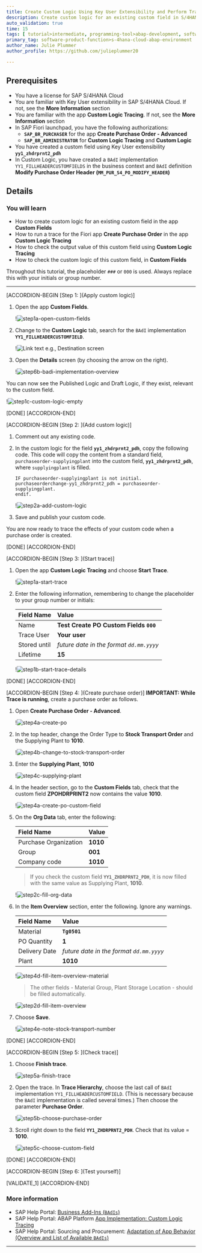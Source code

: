 ```yaml
---
title: Create Custom Logic Using Key User Extensibility and Perform Trace
description: Create custom logic for an existing custom field in S/4HANA Cloud ABAP Environment, then check its parameters using the Custom Logic Tracing app
auto_validation: true
time: 15
tags: [ tutorial>intermediate, programming-tool>abap-development, software-product>sap-business-technology-platform, software-product>sap-btp--abap-environment, software-product>sap-s-4hana-cloud]
primary_tag: software-product-function>s-4hana-cloud-abap-environment
author_name: Julie Plummer
author_profile: https://github.com/julieplummer20

---
```



## Prerequisites
- You have a license for SAP S/4HANA Cloud
- You are familiar with Key User extensibility in SAP S/4HANA Cloud. If not, see the **More Information** section
- You are familiar with the app **Custom Logic Tracing**. If not, see the **More Information** section
- In SAP Fiori launchpad, you have the following authorizations:
    - **`SAP_BR_PURCHASER`** for the app **Create Purchase Order - Advanced**
    - **`SAP_BR_ADMINISTRATOR`** for **Custom Logic Tracing** and **Custom Logic**
- You have created a custom field using Key User extensibility **`yy1_zhdrprnt2_pdh`**
- In Custom Logic, you have created a `BAdI` implementation `YY1_FILLHEADERCUSTOMFIELDS` in the business context and `BAdI` definition **Modify Purchase Order Header (`MM_PUR_S4_PO_MODIFY_HEADER`)**



## Details
### You will learn
- How to create custom logic for an existing custom field in the app **Custom Fields**
- How to run a trace for the Fiori app **Create Purchase Order** in the app **Custom Logic Tracing**
- How to check the output value of this custom field using **Custom Logic Tracing**
- How to check the custom logic of this custom field, in **Custom Fields**

Throughout this tutorial, the placeholder `###` or `000` is used. Always replace this with your initials or group number.

---

[ACCORDION-BEGIN [Step 1: ](Apply custom logic)]
1. Open the app **Custom Fields**.

    !![step1a-open-custom-fields](step1a-open-custom-fields.png)

2. Change to the **Custom Logic** tab, search for the `BAdI` implementation **`YY1_FILLHEADERCUSTOMFIELD`**.

    !![Link text e.g., Destination screen](step1b-custom-fields-tabs.png)

3. Open the **Details** screen (by choosing the arrow on the right).

    !![step6b-badi-implementation-overview](step6b-badi-implementation-overview.png)

You can now see the Published Logic and Draft Logic, if they exist, relevant to the custom field.

!![step1c-custom-logic-empty](step1c-custom-logic-empty.png)

[DONE]
[ACCORDION-END]

[ACCORDION-BEGIN [Step 2: ](Add custom logic)]
1. Comment out any existing code.

2. In the custom logic for the field **`yy1_zhdrprnt2_pdh`**, copy the following code.
This code will copy the content from a standard field, `purchaseorder-supplyingplant` into the custom field, **`yy1_zhdrprnt2_pdh`**, where `supplyingplant` is filled.

    ```ABAP
    IF purchaseorder-supplyingplant is not initial.
    purchaseorderchange-yy1_zhdrprnt2_pdh = purchaseorder-supplyingplant.
    endif.

    ```

    !![step2a-add-custom-logic](step2a-add-custom-logic.png)

3. Save and publish your custom code.

You are now ready to trace the effects of your custom code when a purchase order is created.

[DONE]
[ACCORDION-END]


[ACCORDION-BEGIN [Step 3: ](Start trace)]
1. Open the app **Custom Logic Tracing** and choose **Start Trace**.

    !![step1a-start-trace](step1a-start-trace.png)

2. Enter the following information, remembering to change the placeholder to your group number or initials:

    |  Field Name     | Value
    |  :------------- | :-------------
    |  Name           | **Test Create PO Custom Fields `000`**
    |  Trace User           | **Your user**
    |  Stored until    | *future date in the format `dd.mm.yyyy`*
    |  Lifetime          | **15**

    !![step1b-start-trace-details](step1b-start-trace-details.png)

[DONE]
[ACCORDION-END]


[ACCORDION-BEGIN [Step 4: ](Create purchase order)]
**IMPORTANT: While Trace is running**, create a purchase order as follows.

1. Open **Create Purchase Order - Advanced**.

    !![step4a-create-po](step4a-create-po.png)

2. In the top header, change the Order Type to **Stock Transport Order** and the Supplying Plant to **1010**.

    !![step4b-change-to-stock-transport-order](step4b-change-to-stock-transport-order.png)

3. Enter the **Supplying Plant**, **1010**    

    !![step4c-supplying-plant](step4c-supplying-plant.png)

4. In the header section, go to the **Custom Fields** tab, check that the custom field **ZPOHDRPRINT2** now contains the value **1010**.

    !![step4a-create-po-custom-field](step4a-create-po-custom-field.png)

5. On the **Org Data** tab, enter the following:

    |  Field Name     | Value
    |  :------------- | :-------------
    |  Purchase Organization           | **1010**
    |  Group    | **001**
    |  Company code          | **1010**

    > If you check the custom field **`YY1_ZHDRPRNT2_PDH`**, it is now filled with the same value as Supplying Plant, **1010**.

    !![step2c-fill-org-data](step2c-fill-org-data.png)

6. In the **Item Overview** section, enter the following. Ignore any warnings.

    |  Field Name     | Value
    |  :------------- | :-------------
    |  Material           | **`Tg0501`**
    |  PO Quantity           | **1**
    |  Delivery Date     | *future date in the format `dd.mm.yyyy`*
    |  Plant           | **1010**

      !![step4d-fill-item-overview-material](step4d-fill-item-overview-material.png)

    > The other fields - Material Group, Plant Storage Location - should be filled automatically.

    !![step2d-fill-item-overview](step2d-fill-item-overview.png)

7. Choose **Save**.

    !![step4e-note-stock-transport-number](step4e-note-stock-transport-number.png)

[DONE]
[ACCORDION-END]


[ACCORDION-BEGIN [Step 5: ](Check trace)]
1. Choose **Finish trace**.

    !![step5a-finish-trace](step5a-finish-trace.png)

2. Open the trace. In **Trace Hierarchy**, choose the last call of `BAdI` implementation `YY1_FILLHEADERCUSTOMFIELD`.
(This is necessary because the `BAdI` implementation is called several times.)
Then choose the parameter **Purchase Order**.

    !![step5b-choose-purchase-order](step5b-choose-purchase-order.png)

3. Scroll right down to the field **`YY1_ZHDRPRNT2_PDH`**. Check that its value = **1010**.

    !![step5c-choose-custom-field](step5c-choose-custom-field.png)


[DONE]
[ACCORDION-END]


[ACCORDION-BEGIN [Step 6: ](Test yourself)]

[VALIDATE_1]
[ACCORDION-END]


### More information
- SAP Help Portal: [Business Add-Ins (`BAdIs`)](https://help.sap.com/docs/ABAP_PLATFORM_2021/46a2cfc13d25463b8b9a3d2a3c3ba0d9/8ff2e540f8648431e10000000a1550b0.html?locale=en-US)
- SAP Help Portal: ABAP Platform [App Implementation: Custom Logic Tracing](https://help.sap.com/docs/ABAP_PLATFORM_NEW/dd52b271fd064d84b4085a87209cb1bd/76099babb7c74f6d8c2ecdaf2c07fa14.html?locale=en-US)
- SAP Help Portal: Sourcing and Procurement: [Adaptation of App Behavior (Overview and List of Available `BAdIs`)](https://help.sap.com/docs/SAP_S4HANA_CLOUD/0e602d466b99490187fcbb30d1dc897c/259a396e6bdb4d08b130049880a3920f.html?locale=en-US)


---

